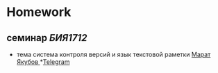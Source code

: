 # Homework
## семинар *БИЯ1712*
* тема система контроля версий и язык текстовой раметки 
[ Марат Якубов ](mailto:mn.yakubov@gmail.com)
*[Telegram]()
